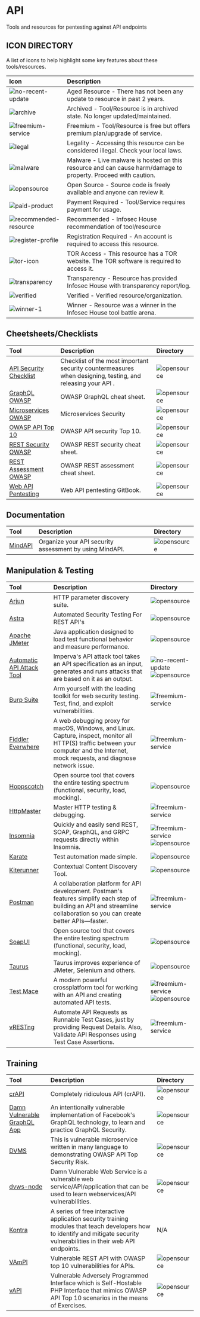# API

Tools and resources for pentesting against API endpoints

## ICON DIRECTORY

A list of icons to help highlight some key features about these tools/resources.

| Icon | Description |
| :--- | :--- |
| ![no-recent-update](https://raw.githubusercontent.com/InfosecHouse/InfosecHouse/main/icons/no-recent-update.png) | Aged Resource - There has not been any update to resource in past 2 years. |
| ![archive](https://raw.githubusercontent.com/InfosecHouse/InfosecHouse/main/icons/archive.png) | Archived - Tool/Resource is in archived state. No longer updated/maintained. |
| ![freemium-service](https://raw.githubusercontent.com/InfosecHouse/InfosecHouse/main/icons/freemium-service.png) | Freemium - Tool/Resource is free but offers premium plan/upgrade of service. |
| ![legal](https://raw.githubusercontent.com/InfosecHouse/InfosecHouse/main/icons/legal.png) | Legality - Accessing this resource can be considered illegal. Check your local laws. |
| ![malware](https://raw.githubusercontent.com/InfosecHouse/InfosecHouse/main/icons/malware.png) | Malware - Live malware is hosted on this resource and can cause harm/damage to property. Proceed with caution. |
| ![opensource](https://raw.githubusercontent.com/InfosecHouse/InfosecHouse/main/icons/opensource.png) | Open Source - Source code is freely available and anyone can review it. |
| ![paid-product](https://raw.githubusercontent.com/InfosecHouse/InfosecHouse/main/icons/paid-product.png) | Payment Required - Tool/Service requires payment for usage. |
| ![recommended-resource](https://raw.githubusercontent.com/InfosecHouse/InfosecHouse/main/icons/recommended-resource.png) | Recommended - Infosec House recommendation of tool/resource |
| ![register-profile](https://raw.githubusercontent.com/InfosecHouse/InfosecHouse/main/icons/register-profile.png) | Registration Required - An account is required to access this resource. |
| ![tor-icon](https://raw.githubusercontent.com/InfosecHouse/InfosecHouse/main/icons/tor-icon.png) | TOR Access - This resource has a TOR website. The TOR software is required to access it. |
| ![transparency](https://raw.githubusercontent.com/InfosecHouse/InfosecHouse/main/icons/transparency.png) | Transparency - Resource has provided Infosec House with transparency report/log. |
| ![verified](https://raw.githubusercontent.com/InfosecHouse/InfosecHouse/main/icons/verified.png) | Verified - Verified resource/organization. |
| ![winner-1](https://raw.githubusercontent.com/InfosecHouse/InfosecHouse/main/icons/winner.png) | Winner - Resource was a winner in the Infosec House tool battle arena. |

## Cheetsheets/Checklists

| Tool | Description | Directory |
| :--- | :--- | :--- |
| [API Security Checklist](https://github.com/shieldfy/API-Security-Checklist) | Checklist of the most important security countermeasures when designing, testing, and releasing your API . | ![opensource](https://raw.githubusercontent.com/InfosecHouse/InfosecHouse/main/icons/opensource.png) |
| [GraphQL OWASP](https://cheatsheetseries.owasp.org/cheatsheets/REST_Security_Cheat_Sheet.html) | OWASP GraphQL cheat sheet. | ![opensource](https://raw.githubusercontent.com/InfosecHouse/InfosecHouse/main/icons/opensource.png) |
| [Microservices OWASP](https://cheatsheetseries.owasp.org/cheatsheets/Microservices_security.html) | Microservices Security | ![opensource](https://raw.githubusercontent.com/InfosecHouse/InfosecHouse/main/icons/opensource.png) |
| [OWASP API Top 10](https://apisecurity.io/encyclopedia/content/owasp-api-security-top-10-cheat-sheet-a4.pdf) | OWASP API security Top 10. | ![opensource](https://raw.githubusercontent.com/InfosecHouse/InfosecHouse/main/icons/opensource.png) |
| [REST Security OWASP](https://cheatsheetseries.owasp.org/cheatsheets/REST_Security_Cheat_Sheet.html) | OWASP REST security cheat sheet. | ![opensource](https://raw.githubusercontent.com/InfosecHouse/InfosecHouse/main/icons/opensource.png) |
| [REST Assessment OWASP](https://cheatsheetseries.owasp.org/cheatsheets/REST_Assessment_Cheat_Sheet.html) | OWASP REST assessment cheat sheet. | ![opensource](https://raw.githubusercontent.com/InfosecHouse/InfosecHouse/main/icons/opensource.png) |
| [Web API Pentesting](https://book.hacktricks.xyz/pentesting/pentesting-web/web-api-pentesting) | Web API pentesting GitBook. | ![opensource](https://raw.githubusercontent.com/InfosecHouse/InfosecHouse/main/icons/opensource.png) |

## Documentation

| Tool | Description | Directory |
| :--- | :--- | :--- |
| [MindAPI](https://github.com/dsopas/MindAPI) | Organize your API security assessment by using MindAPI. | ![opensource](https://raw.githubusercontent.com/InfosecHouse/InfosecHouse/main/icons/opensource.png) |

## Manipulation & Testing

| Tool | Description | Directory |
| :--- | :--- | :--- |
| [Arjun](https://github.com/s0md3v/Arjun) | HTTP parameter discovery suite. | ![opensource](https://raw.githubusercontent.com/InfosecHouse/InfosecHouse/main/icons/opensource.png) |
| [Astra](https://github.com/flipkart-incubator/Astra) | Automated Security Testing For REST API's | ![opensource](https://raw.githubusercontent.com/InfosecHouse/InfosecHouse/main/icons/opensource.png) |
| [Apache JMeter](https://jmeter.apache.org/download_jmeter.cgi) | Java application designed to load test functional behavior and measure performance. | ![opensource](https://raw.githubusercontent.com/InfosecHouse/InfosecHouse/main/icons/opensource.png) |
| [Automatic API Attack Tool](https://github.com/imperva/automatic-api-attack-tool) | Imperva's API attack tool takes an API specification as an input, generates and runs attacks that are based on it as an output. | ![no-recent-update](https://raw.githubusercontent.com/InfosecHouse/InfosecHouse/main/icons/no-recent-update.png) ![opensource](https://raw.githubusercontent.com/InfosecHouse/InfosecHouse/main/icons/opensource.png) |
| [Burp Suite](https://portswigger.net/burp) | Arm yourself with the leading toolkit for web security testing. Test, find, and exploit vulnerabilities. | ![freemium-service](https://raw.githubusercontent.com/InfosecHouse/InfosecHouse/main/icons/freemium-service.png) |
| [Fiddler Everwhere](https://www.telerik.com/fiddler/fiddler-everywhere) | A web debugging proxy for macOS, Windows, and Linux. Capture, inspect, monitor all HTTP\(S\) traffic between your computer and the Internet, mock requests, and diagnose network issue. | ![freemium-service](https://raw.githubusercontent.com/InfosecHouse/InfosecHouse/main/icons/freemium-service.png) |
| [Hoppscotch](https://github.com/hoppscotch/hoppscotch) | Open source tool that covers the entire testing spectrum \(functional, security, load, mocking\). | ![opensource](https://raw.githubusercontent.com/InfosecHouse/InfosecHouse/main/icons/opensource.png) |
| [HttpMaster](https://www.httpmaster.net/) | Master HTTP testing & debugging. | ![freemium-service](https://raw.githubusercontent.com/InfosecHouse/InfosecHouse/main/icons/freemium-service.png) |
| [Insomnia](https://insomnia.rest/) | Quickly and easily send REST, SOAP, GraphQL, and GRPC requests directly within Insomnia. | ![freemium-service](https://raw.githubusercontent.com/InfosecHouse/InfosecHouse/main/icons/freemium-service.png)![opensource](https://raw.githubusercontent.com/InfosecHouse/InfosecHouse/main/icons/opensource.png) |
| [Karate](https://github.com/intuit/karate) | Test automation made simple. | ![opensource](https://raw.githubusercontent.com/InfosecHouse/InfosecHouse/main/icons/opensource.png) |
| [Kiterunner](https://github.com/assetnote/kiterunner) | Contextual Content Discovery Tool. | ![opensource](https://raw.githubusercontent.com/InfosecHouse/InfosecHouse/main/icons/opensource.png) |
| [Postman](https://www.postman.com/) | A collaboration platform for API development. Postman's features simplify each step of building an API and streamline collaboration so you can create better APIs—faster. | ![freemium-service](https://raw.githubusercontent.com/InfosecHouse/InfosecHouse/main/icons/freemium-service.png) |
| [SoapUI](https://www.soapui.org/tools/soapui/) | Open source tool that covers the entire testing spectrum \(functional, security, load, mocking\). | ![opensource](https://raw.githubusercontent.com/InfosecHouse/InfosecHouse/main/icons/opensource.png) |
| [Taurus](https://gettaurus.org/) | Taurus improves experience of JMeter, Selenium and others. | ![opensource](https://raw.githubusercontent.com/InfosecHouse/InfosecHouse/main/icons/opensource.png) |
| [Test Mace](https://testmace.com/) | A modern powerful crossplatform tool for working with an API and creating automated API tests. | ![freemium-service](https://raw.githubusercontent.com/InfosecHouse/InfosecHouse/main/icons/freemium-service.png)![opensource](https://raw.githubusercontent.com/InfosecHouse/InfosecHouse/main/icons/opensource.png) |
| [vRESTng](https://vrest.io) | Automate API Requests as Runnable Test Cases, just by providing Request Details. Also, Validate API Responses using Test Case Assertions. | ![freemium-service](https://raw.githubusercontent.com/InfosecHouse/InfosecHouse/main/icons/freemium-service.png) |

## Training

| Tool | Description | Directory |
| :--- | :--- | :--- |
| [crAPI](https://github.com/OWASP/crAPI) | Completely ridiculous API \(crAPI\). | ![opensource](https://raw.githubusercontent.com/InfosecHouse/InfosecHouse/main/icons/opensource.png) |
| [Damn Vulnerable GraphQL App](https://github.com/dolevf/Damn-Vulnerable-GraphQL-Application) | An intentionally vulnerable implementation of Facebook's GraphQL technology, to learn and practice GraphQL Security. | ![opensource](https://raw.githubusercontent.com/InfosecHouse/InfosecHouse/main/icons/opensource.png) |
| [DVMS](https://github.com/ne0z/DamnVulnerableMicroServices) | This is vulnerable microservice written in many language to demonstrating OWASP API Top Security Risk. | ![opensource](https://raw.githubusercontent.com/InfosecHouse/InfosecHouse/main/icons/opensource.png) |
| [dvws-node](https://github.com/snoopysecurity/dvws-node) | Damn Vulnerable Web Service is a vulnerable web service/API/application that can be used to learn webservices/API vulnerabilities. | ![opensource](https://raw.githubusercontent.com/InfosecHouse/InfosecHouse/main/icons/opensource.png) |
| [Kontra](https://application.security/free/owasp-top-10-API) | A series of free interactive application security training modules that teach developers how to identify and mitigate security vulnerabilities in their web API endpoints. | N/A |
| [VAmPI](https://github.com/erev0s/VAmPI) | Vulnerable REST API with OWASP top 10 vulnerabilities for APIs. | ![opensource](https://raw.githubusercontent.com/InfosecHouse/InfosecHouse/main/icons/opensource.png) |
| [vAPI](https://github.com/roottusk/vapi) | Vulnerable Adversely Programmed Interface which is Self-Hostable PHP Interface that mimics OWASP API Top 10 scenarios in the means of Exercises. | ![opensource](https://raw.githubusercontent.com/InfosecHouse/InfosecHouse/main/icons/opensource.png) |

